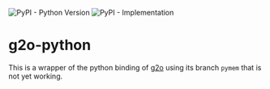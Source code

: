 ![PyPI - Python Version](https://img.shields.io/pypi/pyversions/g2o-python) ![PyPI - Implementation](https://img.shields.io/pypi/implementation/g2o-python)

# g2o-python

This is a wrapper of the python binding of [g2o](https://github.com/RainerKuemmerle/g2o) using its branch `pymem` that is not yet working.
